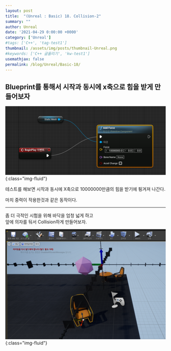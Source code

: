 ```yaml
---
layout: post
title:  "(Unreal : Basic) 18. Collision-2"
summary: ""
author: Unreal
date: '2021-04-29 0:00:00 +0000'
category: ['Unreal']
#tags: ['C++', 'tag-test1']
thumbnail: /assets/img/posts/thumbnail-Unreal.png
#keywords: ['C++ 글올리기', 'kw-test1']
usemathjax: false
permalink: /blog/Unreal/Basic-18/
---
```


## Blueprint를 통해서 시작과 동시에 x축으로 힘을 받게 만들어보자

![](/assets/img/posts/Unreal/Basic-18-1.PNG){:class="img-fluid"}

테스트를 해보면 시작과 동시에 X축으로 10000000만큼의 힘을 받기에 튕겨져 나간다.

마치 중력이 작용한것과 같은 동작이다.

---

좀 더 극적인 시험을 위해 바닥을 엄청 넓게 하고<br>
앞에 의자를 둬서 Collision하게 만들어보자.

![](/assets/img/posts/Unreal/Basic-18-2.PNG){:class="img-fluid"}
